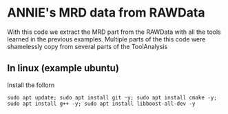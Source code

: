 # ANNIE's **MRD** data from RAWData

With this code we extract the MRD part from the RAWData with all the tools learned in the previous examples. Multiple parts of the this code were shamelessly copy from several parts of the ToolAnalysis

## In linux (example ubuntu)
Install the follorn
```
sudo apt update; sudo apt install git -y; sudo apt install cmake -y; sudo apt install g++ -y; sudo apt install libboost-all-dev -y
```
